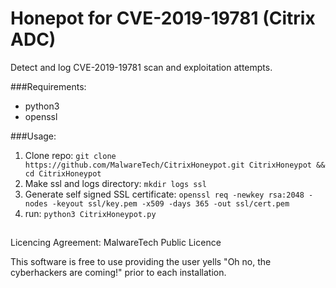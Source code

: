 # Honepot for CVE-2019-19781 (Citrix ADC)
Detect and log CVE-2019-19781 scan and exploitation attempts.

###Requirements: 
- python3
- openssl

###Usage:
1. Clone repo: 
`git clone https://github.com/MalwareTech/CitrixHoneypot.git CitrixHoneypot && cd CitrixHoneypot`
2. Make ssl and logs directory: `mkdir logs ssl`
3. Generate self signed SSL certificate:
`openssl req -newkey rsa:2048 -nodes -keyout ssl/key.pem -x509 -days 365 -out ssl/cert.pem`
4. run: `python3 CitrixHoneypot.py`

##
Licencing Agreement: MalwareTech Public Licence

This software is free to use providing the user yells "Oh no, the cyberhackers are coming!" prior to each installation.

